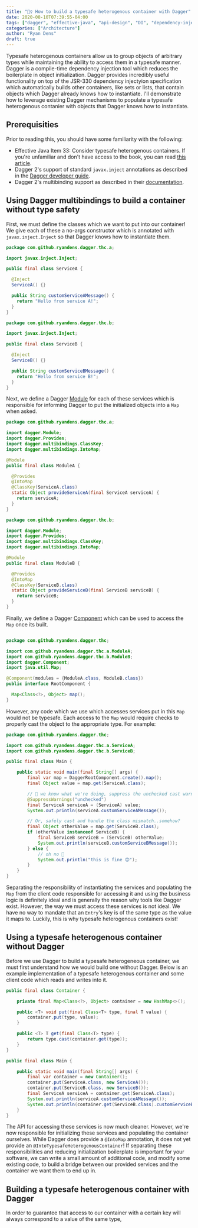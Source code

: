 ```yaml
---
title: "👷‍♀️ How to build a typesafe heterogenous container with Dagger"
date: 2020-08-10T07:39:55-04:00
tags: ["dagger", "effective-java", "api-design", "DI", "dependency-injection", "JSR-330", "Java"]
categories: ["Architecture"]
author: "Ryan Dens"
draft: true
---
```



Typesafe heterogenous containers allow us to group objects of arbitrary types while maintaining the ability to access them in a typesafe manner. Dagger is a compile-time dependency injection tool which reduces the boilerplate in object initialization. Dagger provides incredibly useful functionality on top of the 
JSR-330 dependency injectyion specification which automatically builds other containers, like sets or lists, that contain objects which Dagger already knows how to instantiate. I'll demonstrate how to leverage existing Dagger mechanisms to populate a typesafe heterogenous contanier with objects that Dagger knows how to instantiate. 

## Prerequisities
Prior to reading this, you should have some familiarity with the following:
- Effective Java Item 33: Consider typesafe heterogenous containers. If you're unfamiliar and don't have access to the book, you can read [this article](https://www.informit.com/articles/article.aspx?p=2861454&seqNum=8).
- Dagger 2's support of standard `javax.inject` annotations as described in the [Dagger developer guide](https://dagger.dev/dev-guide/).
- Dagger 2's multibinding support as described in their [documentation](https://dagger.dev/dev-guide/multibindings).

## Using Dagger multibindings to build a container without type safety

First, we must define the classes which we want to put into our container! We give each of these a no-args constructor which is annotated with `javax.inject.Inject` so that Dagger knows how to instantiate them.

```java
package com.github.ryandens.dagger.thc.a;

import javax.inject.Inject;

public final class ServiceA {

  @Inject
  ServiceA() {}

  public String customServiceAMessage() {
    return "Hello from service A!";
  }
}
```

```java
package com.github.ryandens.dagger.thc.b;

import javax.inject.Inject;

public final class ServiceB {

  @Inject
  ServiceB() {}

  public String customServiceBMessage() {
    return "Hello from service B!";
  }
}
```

Next, we define a Dagger [Module](https://dagger.dev/api/latest/dagger/Module.html) for each of these services which is responsible for informing Dagger to put the initialized objects into a `Map` when asked.

```java
package com.github.ryandens.dagger.thc.a;

import dagger.Module;
import dagger.Provides;
import dagger.multibindings.ClassKey;
import dagger.multibindings.IntoMap;

@Module
public final class ModuleA {

  @Provides
  @IntoMap
  @ClassKey(ServiceA.class)
  static Object provideServiceA(final ServiceA serviceA) {
    return serviceA;
  }
}
```


```java
package com.github.ryandens.dagger.thc.b;

import dagger.Module;
import dagger.Provides;
import dagger.multibindings.ClassKey;
import dagger.multibindings.IntoMap;

@Module
public final class ModuleB {

  @Provides
  @IntoMap
  @ClassKey(ServiceB.class)
  static Object provideServiceB(final ServiceB serviceB) {
    return serviceB;
  }
}
```

Finally, we define a Dagger [Component](https://dagger.dev/api/latest/dagger/Component.html) which can be used to access the `Map` once its built.

```java

package com.github.ryandens.dagger.thc;

import com.github.ryandens.dagger.thc.a.ModuleA;
import com.github.ryandens.dagger.thc.b.ModuleB;
import dagger.Component;
import java.util.Map;

@Component(modules = {ModuleA.class, ModuleB.class})
public interface RootComponent {

  Map<Class<?>, Object> map();
}

```

However, any code which we use which accesses services put in this `Map` would not be typesafe. Each access to the `Map` would require checks to properly cast the object to the appropriate type. For example: 


```java
package com.github.ryandens.dagger.thc;

import com.github.ryandens.dagger.thc.a.ServiceA;
import com.github.ryandens.dagger.thc.b.ServiceB;

public final class Main {

    public static void main(final String[] args) {
        final var map = DaggerRootComponent.create().map();
        final Object value = map.get(ServiceA.class);

        // 🤞 we know what we're doing, suppress the unchecked cast warning!
        @SuppressWarnings("unchecked")
        final ServiceA serviceA = (ServiceA) value;
        System.out.println(serviceA.customServiceAMessage());

        // Or, safely cast and handle the class mismatch..somehow?
        final Object otherValue = map.get(ServiceB.class);
        if (otherValue instanceof ServiceB) {
            final ServiceB serviceB = (ServiceB) otherValue;
            System.out.println(serviceB.customServiceBMessage());
        } else {
            // oh no 🤯
            System.out.println("this is fine 🙃");
        }
    }
}
```
Separating the responsibility of instantiating the services and populating the `Map` from the client code responsible for accessing it and using the business logic is definitely ideal and is generally the reason why tools like Dagger exist. However, the way we must access these services is not ideal. We have no way to mandate that an `Entry`'s key is of the same type as the value it maps to. Luckily, this is why typesafe heterogenous containers exist!


## Using a typesafe heterogenous container without Dagger
Before we use Dagger to build a typesafe heterogeneous container, we must first understand how we would build one without Dagger. Below is an example implementation of a typesafe heterogenous container and some client code which reads and writes into it.

```java
public final class Container {

    private final Map<Class<?>, Object> container = new HashMap<>();

    public <T> void put(final Class<T> type, final T value) {
        container.put(type, value);
    }

    public <T> T get(final Class<T> type) {
        return type.cast(container.get(type));
    }
}
```

```java
public final class Main {

    public static void main(final String[] args) {
        final var container = new Container();
        container.put(ServiceA.class, new ServiceA());
        container.put(ServiceB.class, new ServiceB());
        final ServiceA serviceA = container.get(ServiceA.class);
        System.out.println(serviceA.customServiceAMessage());
        System.out.println(container.get(ServiceB.class).customServiceBMessage());
    }
}
```

The API for accessing these services is now much cleaner. However, we're now responsible for initializing these services and populating the container ourselves. While Dagger does provide a `@IntoMap` annotation, it does not yet provide an `@IntoTypesafeHeterogenousContainer`! If separating these responsibilities and reducing initialization boilerplate is important for your software, we can write a small amount of additional code, and modify some existing code, to build a bridge between our provided services and the container we want them to end up in.


## Building a typesafe heterogenous container with Dagger
In order to guarantee that access to our container with a certain key will always correspond to a value of the same type,
